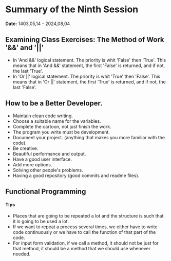 # Summary of the Ninth Session
**Date:** 1403,05,14 - 2024,08,04

## Examining Class Exercises: The Method of Work '&&' and '||'
- In 'And &&' logical statement. The priority is whit 'False' then 'True'. This means that in 'And &&' statement, the first 'False' is returned, and if not, the last 'True'.
- In 'Or ||' logical statement. The priority is whit 'True' then 'False'. This means that in 'Or ||' statement, the first 'True' is returned, and if not, the last 'False'.

## How to be a Better Developer.
- Maintain clean code writing.
- Choose a suitable name for the variables.
- Complete the cartoon, not just finish the work.
- The program you write must be development.
- Document your project. (anything that makes you more familiar with the code).
- Be creative.
- Beautiful performance and output.
- Have a good user interface.
- Add more options.
- Solving other people's problems.
- Having a good repository (good commits and readme files).

## Functional Programming

#### Tips
- Places that are going to be repeated a lot and the structure is such that it is going to be used a lot.
- If we want to repeat a process several times, we either have to write code continuously or we have to call the function of that part of the code.
- For input form validation, if we call a method, it should not be just for that method, it should be a method that we should use whenever needed.